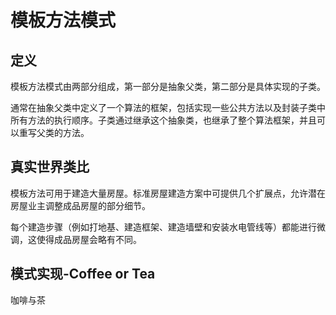 # 模板方法模式

## 定义

模板方法模式由两部分组成，第一部分是抽象父类，第二部分是具体实现的子类。

通常在抽象父类中定义了一个算法的框架，包括实现一些公共方法以及封装子类中所有方法的执行顺序。子类通过继承这个抽象类，也继承了整个算法框架，并且可以重写父类的方法。

## 真实世界类比

模板方法可用于建造大量房屋。标准房屋建造方案中可提供几个扩展点，允许潜在房屋业主调整成品房屋的部分细节。

<ImageDesc imgWidth="80%" src="https://refactoringguru.cn/images/patterns/diagrams/template-method/live-example-2x.png" desc="可对典型的建筑方案进行微调以更好地满足客户需求。" />

每个建造步骤（例如打地基、建造框架、建造墙壁和安装水电管线等）都能进行微调，这使得成品房屋会略有不同。

## 模式实现-Coffee or Tea

咖啡与茶
